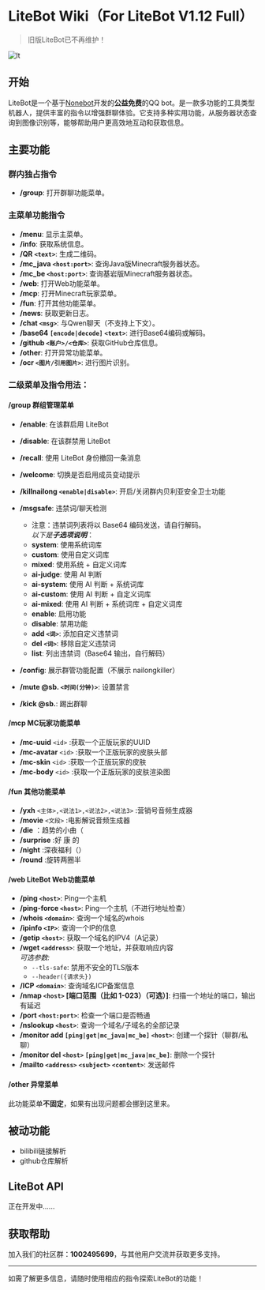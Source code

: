 # LiteBot Wiki（For LiteBot V1.12 Full）
> 旧版LiteBot已不再维护！

![lt](https://github.com/user-attachments/assets/cea6ea42-6c01-4e8f-8960-0cfffd301280)

## 开始
LiteBot是一个基于[Nonebot](https://nonebot.dev)开发的**公益免费**的QQ bot。是一款多功能的工具类型机器人，提供丰富的指令以增强群聊体验。它支持多种实用功能，从服务器状态查询到图像识别等，能够帮助用户更高效地互动和获取信息。  

## 主要功能  

### 群内独占指令  
- **/group**: 打开群聊功能菜单。  


### 主菜单功能指令  
- **/menu**: 显示主菜单。  
- **/info**: 获取系统信息。  
- **/QR `<text>`**: 生成二维码。  
- **/mc_java `<host:port>`**: 查询Java版Minecraft服务器状态。  
- **/mc_be `<host:port>`**: 查询基岩版Minecraft服务器状态。  
- **/web**: 打开Web功能菜单。  
- **/mcp**: 打开Minecraft玩家菜单。  
- **/fun**: 打开其他功能菜单。  
- **/news**: 获取更新日志。  
- **/chat `<msg>`**: 与Qwen聊天（不支持上下文）。  
- **/base64 `[encode|decode]` `<text>`**: 进行Base64编码或解码。  
- **/github `<账户>/<仓库>`**: 获取GitHub仓库信息。  
- **/other**: 打开异常功能菜单。  
- **/ocr `<图片/引用图片>`**: 进行图片识别。  

### 二级菜单及指令用法：
#### /group 群组管理菜单
- **/enable**: 在该群启用 LiteBot  
- **/disable**: 在该群禁用 LiteBot  
- **/recall**: 使用 LiteBot 身份撤回一条消息  
- **/welcome**: 切换是否启用成员变动提示  
- **/killnailong `<enable|disable>`**: 开启/关闭群内贝利亚安全卫士功能  
- **/msgsafe**: 违禁词/聊天检测   
  - 注意：违禁词列表将以 Base64 编码发送，请自行解码。  
  *以下是**子选项说明***：
  - **system**: 使用系统词库  
  - **custom**: 使用自定义词库  
  - **mixed**: 使用系统 + 自定义词库  
  - **ai-judge**: 使用 AI 判断  
  - **ai-system**: 使用 AI 判断 + 系统词库  
  - **ai-custom**: 使用 AI 判断 + 自定义词库  
  - **ai-mixed**: 使用 AI 判断 + 系统词库 + 自定义词库  
  - **enable**: 启用功能  
  - **disable**: 禁用功能  
  - **add `<词>`**: 添加自定义违禁词  
  - **del `<词>`**: 移除自定义违禁词  
  - **list**: 列出违禁词（Base64 输出，自行解码）  

- **/config**: 展示群管功能配置（不展示 nailongkiller）  
- **/mute @sb. `<时间(分钟)>`**: 设置禁言  
- **/kick @sb.**: 踢出群聊  

#### **/mcp** MC玩家功能菜单
- **/mc-uuid** `<id>` :获取一个正版玩家的UUID
- **/mc-avatar** `<id>` :获取一个正版玩家的皮肤头部
- **/mc-skin** `<id>` :获取一个正版玩家的皮肤
- **/mc-body** `<id>` :获取一个正版玩家的皮肤渲染图

#### **/fun** 其他功能菜单
- **/yxh** `<主体>,<说法1>,<说法2>,<说法3>` :营销号音频生成器
- **/movie** `<文段>` :电影解说音频生成器
- **/die** ：趋势的小曲（
- **/surprise** :好 康 的
- **/night** :深夜福利（）
- **/round** :旋转两圈半
#### **/web** LiteBot Web功能菜单  

- **/ping `<host>`**: Ping一个主机  
- **/ping-force `<host>`**: Ping一个主机（不进行地址检查）  
- **/whois `<domain>`**: 查询一个域名的whois  
- **/ipinfo `<IP>`**: 查询一个IP的信息  
- **/getip `<host>`**: 获取一个域名的IPV4（A记录）  
- **/wget `<address>`**: 获取一个地址，并获取响应内容  
  *可选参数:*   
  - `--tls-safe`: 禁用不安全的TLS版本  
  - `--header({请求头})`  
- **/ICP `<domain>`**: 查询域名ICP备案信息  
- **/nmap `<host>` [端口范围（比如 1-023）（可选）]**: 扫描一个地址的端口，输出有延迟  
- **/port `<host:port>`**: 检查一个端口是否畅通  
- **/nslookup `<host>`**: 查询一个域名/子域名的全部记录  
- **/monitor add `[ping|get|mc_java|mc_be]` `<host>`**: 创建一个探针（聊群/私聊）  
- **/monitor del `<host>` `[ping|get|mc_java|mc_be]`**: 删除一个探针  
- **/mailto `<address>` `<subject>` `<content>`**: 发送邮件  

#### **/other** 异常菜单
此功能菜单**不固定**，如果有出现问题都会挪到这里来。

## 被动功能
- bilibili链接解析
- github仓库解析

## LiteBot API
正在开发中......

## 获取帮助  
加入我们的社区群：**1002495699**，与其他用户交流并获取更多支持。  

---  

如需了解更多信息，请随时使用相应的指令探索LiteBot的功能！
